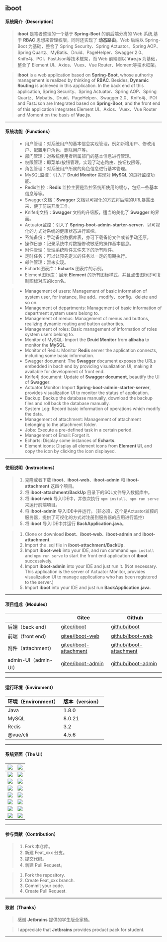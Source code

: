 ## iboot

#### 系统简介（Description）

> **iboot** 是笔者整理的一个基于 **Spring-Boot** 的前后端分离的 Web 系统,基于 **RBAC** 思想来管理权限，同时还实现了 **动态路由**。Web 后端以 Spring-Boot 为基础，整合了 Spring Security、Spring Actuator、Spring AOP、Spring Quartz、MyBatis、Druid、PageHelper、Swagger 2.0、Knife4j、POI、FastJson等技术框架，而 Web 前端则以 **Vue.js** 为基础，整合了 Element UI、Axios、Vuex、Vue Router、Moment等技术框架。

> **iboot** is a web application based on **Spring-Boot**, whose authority management is realized by thinking of **RBAC**. Besides, **Dynamic Routing** is achieved in this application. In the back end of this application, Spring Security、Spring Actuator、Spring AOP、Spring Quartz、Mybatis、Druid、PageHelper、Swagger 2.0、Knife4j、POI and FastJson are Integrated based on **Spring-Boot**, and the front end of this application integrates Element UI、Axios、Vuex、Vue Router and Moment on the basis of **Vue.js**.

***

#### 系统功能（Functions）

> * 用户管理：对系统用户的基本信息实现管理，例如新增用户、修改用户、配置用户角色、删除用户等。
> * 部门管理：对系统使用者所属部门的基本信息进行管理。
> * 权限管理：即菜单/按钮管理，实现了动态路由、按钮权限等。
> * 角色管理：对系统用户所属的角色信息进行基本管理。
> * MySQL监控：引入了 **Druid Monitor** 实现对 **MySQL** 的良好监控功能。
> * Redis监控：**Redis** 监控主要是监控系统所使用的缓存，包括一些基本信息等等。
> * Swagger文档：**Swagger** 文档以可视化的方式将后端的URL暴露出来，便于前端开发工作。
> * Knife4j文档：**Swagger** 文档的升级版，适当的美化了 **Swagger** 的界面。
> * Actuator监控：引入了 **Spring-boot-admin-starter-server**，以可视化的方式对系统的健康状态进行监控。
> * 系统备份：手动备份数据库表，亦可下载备份文件或者手动还原。
> * 操作日志：记录系统中对数据修改敏感的操作基本信息。
> * 附件管理：管理系统附件文件夹下的所有附件。
> * 定时任务：可以让预先定义的任务以一定的周期执行。
> * 邮件管理：暂未实现。
> * Echarts图表库：**Echarts** 图表库的示例。
> * Element图标库：展示 **Element** 的所有图标样式，并且点击图标即可复制图标对应的icon名。

> * Management of users: Management of basic information of system user, for instance, like add、modify、config、delete and so on.
> * Management of departments: Management of basic information of department system users belong to.
> * Management of menus: Management of menus and buttons, realizing dynamic routing and button authorities.
> * Management of roles: Basic management of information of roles system users belong to.
> * Monitor of MySQL: Import the **Druid Monitor** from **alibaba** to monitor the **MySQL**.
> * Monitor of Redis: Monitor **Redis** server the application connects, including some basic information.
> * Swagger document: The **Swagger** document exposes the URLs embedded in bach end by providing visualization UI, making it available for development of front end.
> * Knife4j document: Update of **Swagger document**, beautify the UI of **Swagger**.
> * Actuator Monitor: Import **Spring-boot-admin-starter-server**, provides visualization UI to monitor the status of application.
> * Backup: Backup the database manually, download the backup files and roll back the database manually.
> * System Log: Record basic information of operations which modify the data.
> * Management of attachment: Management of attachment belonging to the attachment folder.
> * Jobs: Execute a pre-defined task in a certain period.
> * Management of Email: Forget it.
> * Echarts: Display some instances of **Echarts**.
> * Element icons: Display all element icons from **Element UI**, and copy the icon by clicking the icon displayed.

***

#### 使用说明（Instructions）

> 1. 克隆或者下载 **iboot**、**iboot-web**、**iboot-admin** 和 **iboot-attachment** 这四个项目。
> 2. 将 **iboot-attachment/BackUp** 目录下的SQL文件导入数据库中。
> 3. 将 **iboot-web** 导入IDE中，并依次执行 `npm install`、`npm run serve` 来运行前端项目。
> 4. 将 **iboot-admin** 导入IDE中并运行。（非必须，这个是Actuator监控的服务器，提供了可视化的方式对注册到服务器的应用进行监控）
> 5. 将 **iboot** 导入IDE中并运行 **BackApplication.java**。

> 1. Clone or download **iboot**、**iboot-web**、**iboot-admin** and **iboot-attachment**.
> 2. Import the .sql file in **iboot-attachment/BackUp**.
> 3. Import **iboot-web** into your IDE, and run command `npm install` and `npm run serve` to start the front end application of **iboot** successively.
> 4. Import **iboot-admin** into your IDE and just run it. (Not necessary. This application is the server of Actuator Monitor, provides visualization UI to manage applications who has been registered to the server.)
> 5. Import **iboot** into your IDE and just run **BackApplication.java**.

***

####  项目组成（Modules）

|                      | Gitee                                                        | Github                                                       |
| -------------------- | ------------------------------------------------------------ | ------------------------------------------------------------ |
| 后端（back end）     | [gitee/iboot](https://gitee.com/lemonpy/iboot)               | [github/iboot](https://github.com/Zon-g/iboot)               |
| 前端（front end）    | [gitee/iboot-web](https://gitee.com/lemonpy/iboot-web)       | [github/iboot-web](https://github.com/Zon-g/iboot-web)       |
| 附件（attachment）   | [gitee/iboot-attachment](https://gitee.com/lemonpy/iboot-attachment) | [github/iboot-attachment](https://github.com/Zon-g/iboot-attachment) |
| admin-UI（admin-UI） | [gitee/iboot-admin](https://gitee.com/lemonpy/iboot-admin)   | [github/iboot-admin](https://github.com/Zon-g/iboot-admin)   |

***

####  运行环境（Enviroment）

| 环境（Environment） | 版本（version） |
| ------------------- | --------------- |
| Java                | 1.8.0           |
| MySQL               | 8.0.21          |
| Redis               | 3.2             |
| @vue/cli            | 4.5.6           |

***

#### 系统界面（The UI）

| ![](https://gitee.com/lemonpy/iboot/raw/master/pics/001.png) | ![](https://gitee.com/lemonpy/iboot/raw/master/pics/002.png) |
| ------------------------------------------------------------ | ------------------------------------------------------------ |
| ![](https://gitee.com/lemonpy/iboot/raw/master/pics/003.png) | ![](https://gitee.com/lemonpy/iboot/raw/master/pics/004.png) |
| ![](https://gitee.com/lemonpy/iboot/raw/master/pics/005.png) | ![](https://gitee.com/lemonpy/iboot/raw/master/pics/006.png) |
| ![](https://gitee.com/lemonpy/iboot/raw/master/pics/007.png) | ![](https://gitee.com/lemonpy/iboot/raw/master/pics/008.png) |
| ![](https://gitee.com/lemonpy/iboot/raw/master/pics/009.png) | ![](https://gitee.com/lemonpy/iboot/raw/master/pics/010.png) |
| ![](https://gitee.com/lemonpy/iboot/raw/master/pics/011.png) | ![](https://gitee.com/lemonpy/iboot/raw/master/pics/012.png) |
| ![](https://gitee.com/lemonpy/iboot/raw/master/pics/013.png) | ![](https://gitee.com/lemonpy/iboot/raw/master/pics/014.png) |
| ![](https://gitee.com/lemonpy/iboot/raw/master/pics/015.png) | ![](https://gitee.com/lemonpy/iboot/raw/master/pics/016.png) |

***

####  参与贡献（Contribution）

> 1. Fork 本仓库。
> 2. 新建 Feat_xxx 分支。
> 3. 提交代码。
> 4. 新建 Pull Request。

> 1. Fork the repository.
> 2. Create Feat_xxx branch.
> 3. Commit your code.
> 4. Create Pull Request.

***

####  致谢（Thanks）

> 感谢 **Jetbrains** 提供的学生版全家桶。

> I appreciate that **Jetbrains** provides product pack for student.

***